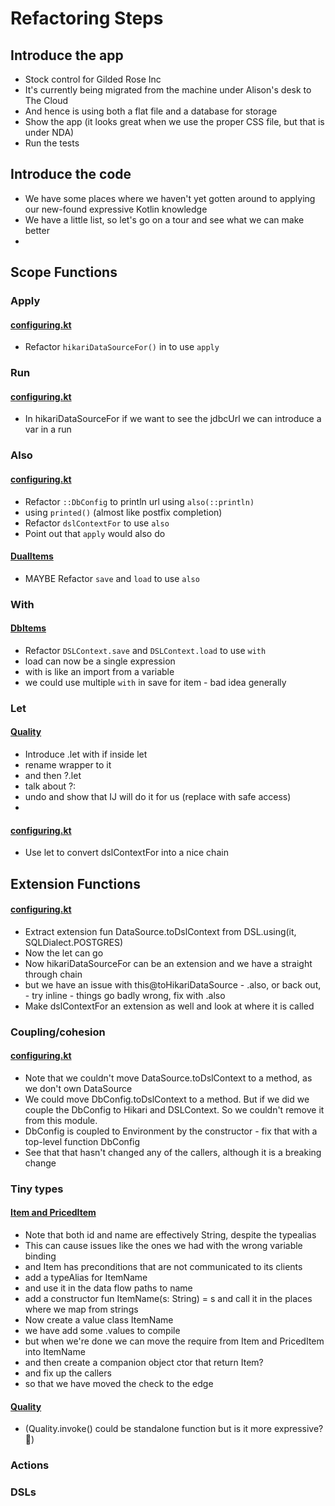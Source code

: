 # Refactoring Steps

## Introduce the app
- Stock control for Gilded Rose Inc
- It's currently being migrated from the machine under Alison's desk to The Cloud
- And hence is using both a flat file and a database for storage
- Show the app (it looks great when we use the proper CSS file, but that is under NDA)
- Run the tests

## Introduce the code
- We have some places where we haven't yet gotten around to applying our new-found expressive Kotlin knowledge
- We have a little list, so let's go on a tour and see what we can make better
-
## Scope Functions

### Apply
#### [configuring.kt](src/main/java/com/gildedrose/config/configuring.kt)
- Refactor `hikariDataSourceFor()` in  to use `apply`

### Run
#### [configuring.kt](src/main/java/com/gildedrose/config/configuring.kt)
- In hikariDataSourceFor if we want to see the jdbcUrl we can introduce a var in a run

### Also
#### [configuring.kt](src/main/java/com/gildedrose/config/configuring.kt)
- Refactor `::DbConfig` to println url using `also(::println)`
- using `printed()` (almost like postfix completion)
- Refactor `dslContextFor` to use `also`
- Point out that `apply` would also do

#### [DualItems](src/main/java/com/gildedrose/persistence/DualItems.kt)
- MAYBE Refactor `save` and `load` to use `also`

### With
#### [DbItems](src/main/java/com/gildedrose/persistence/DbItems.kt)
- Refactor `DSLContext.save` and `DSLContext.load` to use `with`
- load can now be a single expression
- with is like an import from a variable
- we could use multiple `with` in save for item - bad idea generally

### Let
#### [Quality](src/main/java/com/gildedrose/domain/Quality.kt)
- Introduce .let with if inside let
- rename wrapper to it
- and then ?.let
- talk about ?:
- undo and show that IJ will do it for us (replace with safe access)
-
#### [configuring.kt](src/main/java/com/gildedrose/config/configuring.kt)
- Use let to convert dslContextFor into a nice chain

## Extension Functions
#### [configuring.kt](src/main/java/com/gildedrose/config/configuring.kt)
- Extract extension fun DataSource.toDslContext from DSL.using(it, SQLDialect.POSTGRES)
- Now the let can go
- Now hikariDataSourceFor can be an extension and we have a straight through chain
- but we have an issue with this@toHikariDataSource - .also, or back out, - try inline - things go badly wrong, fix with .also
- Make dslContextFor an extension as well and look at where it is called

### Coupling/cohesion
#### [configuring.kt](src/main/java/com/gildedrose/config/configuring.kt)
- Note that we couldn't move DataSource.toDslContext to a method, as we don't own DataSource
- We could move DbConfig.toDslContext to a method. But if we did we couple the DbConfig to Hikari and DSLContext. So we couldn't remove it from this module.
- DbConfig is coupled to Environment by the constructor - fix that with a top-level function DbConfig
- See that that hasn't changed any of the callers, although it is a breaking change


### Tiny types
#### [Item and PricedItem](src/main/java/com/gildedrose/domain/Item.kt)
- Note that both id and name are effectively String, despite the typealias
- This can cause issues like the ones we had with the wrong variable binding
- and Item has preconditions that are not communicated to its clients
- add a typeAlias for ItemName
- and use it in the data flow paths to name
- add a constructor fun ItemName(s: String) = s and call it in the places where we map from strings
- Now create a value class ItemName
- we have add some .values to compile
- but when we're done we can move the require from Item and PricedItem into ItemName
- and then create a companion object ctor that return Item?
- and fix up the callers
- so that we have moved the check to the edge


#### [Quality](src/main/java/com/gildedrose/domain/Quality.kt)
- (Quality.invoke() could be standalone function but is it more expressive? 🤔)

### Actions

### DSLs
